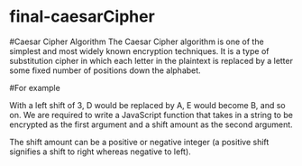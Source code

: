 # final-caesarCipher

#Caesar Cipher Algorithm
The Caesar Cipher algorithm is one of the simplest and most widely known encryption techniques. It is a type of substitution cipher in which each letter in the plaintext is replaced by a letter some fixed number of positions down the alphabet.

#For example

With a left shift of 3, D would be replaced by A, E would become B, and so on. We are required to write a JavaScript function that takes in a string to be encrypted as the first argument and a shift amount as the second argument.

The shift amount can be a positive or negative integer (a positive shift signifies a shift to right whereas negative to left).
